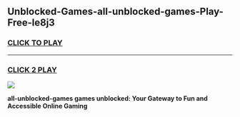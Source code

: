 
## Unblocked-Games-all-unblocked-games-Play-Free-le8j3
<h3>
<a href="https://premium76.site?title=all-unblocked-games&ref=18A1">CLICK TO PLAY</a></h3>
<hr>

<h3>
<a href="https://premium76.site?title=all-unblocked-games&ref=18A1">CLICK 2 PLAY</a>
  
</h3>

<a href="https://premium76.site?title=all-unblocked-games&ref=18A1"><img src="https://clearcache.store/games.png"></a>


**all-unblocked-games games unblocked: Your Gateway to Fun and Accessible Online Gaming**
